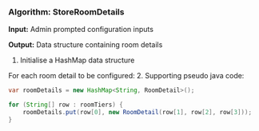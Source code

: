 ### Algorithm: StoreRoomDetails

**Input:** Admin prompted configuration inputs

**Output:** Data structure containing room details

1. Initialise a HashMap data structure

For each room detail to be configured:
2. 
Supporting pseudo java code:

```java
var roomDetails = new HashMap<String, RoomDetail>();

for (String[] row : roomTiers) {
    roomDetails.put(row[0], new RoomDetail(row[1], row[2], row[3]));
}
```

    

